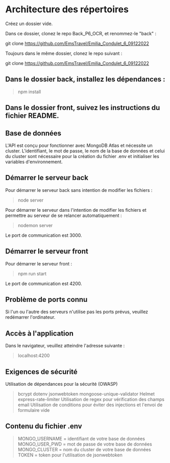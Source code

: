 # Architecture des répertoires
Créez un dossier vide.

Dans ce dossier, clonez le repo Back_P6_OCR, et renommez-le "back" :

git clone https://github.com/EmsTravel/Emilia_Condulet_6_09122022

Toujours dans le même dossier, clonez le repo suivant :

git clone https://github.com/EmsTravel/Emilia_Condulet_6_09122022

## Dans le dossier back, installez les dépendances :
> npm install

## Dans le dossier front, suivez les instructions du fichier README.

## Base de données
L'API est conçu pour fonctionner avec MongoDB Atlas et nécessite un cluster. L'identifiant, le mot de passe, le nom de la base de données et celui du cluster sont nécessaire pour la création du fichier .env et initialiser les variables d'environnement.

## Démarrer le serveur back
Pour démarrer le serveur back sans intention de modifier les fichiers :

> node server

Pour démarrer le serveur dans l'intention de modifier les fichiers et permettre au serveur de se relancer automatiquement :

> nodemon server

Le port de communication est 3000.

## Démarrer le serveur front
Pour démarrer le serveur front :

> npm run start

Le port de communication est 4200.

## Problème de ports connu
Si l'un ou l'autre des serveurs n'utilise pas les ports prévus, veuillez redémarrer l'ordinateur.

## Accès à l'application

Dans le navigateur, veuillez atteindre l'adresse suivante :

> localhost:4200

## Exigences de sécurité
Utilisation de dépendances pour la sécurité (OWASP)

> bcrypt
> dotenv
> jsonwebtoken
> mongoose-unique-validator
> Helmet
> express-rate-limiter
Utilisation de regex pour vérification des champs email Utilisation de conditions pour éviter des injections et l'envoi de formulaire vide

## Contenu du fichier .env
> MONGO_USERNAME = identifiant de votre base de données
> MONGO_USER_PWD = mot de passe de votre base de données
> MONGO_CLUSTER = nom du cluster de votre base de données
> TOKEN = token pour l'utilisation de jsonwebtoken